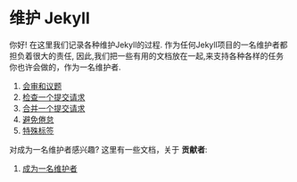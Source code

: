 # 维护 Jekyll

你好! 在这里我们记录各种维护Jekyll的过程. 作为任何Jekyll项目的一名维护者都担负着很大的责任, 因此,我们把一些有用的文档放在一起,来支持各种各样的任务你也许会做的，作为一名维护者. 

1. [会审和议题](triaging-an-issue.md)
2. [检查一个提交请求](reviewing-a-pull-request.md)
3. [合并一个提交请求](merging-a-pull-request.md)
4. [避免倦怠](avoiding-burnout.md)
5. [特殊标签](special-labels.md)

对成为一名维护者感兴趣? 这里有一些文档，关于 **贡献者**:

1. [成为一名维护者](becoming-a-maintainer.md)
